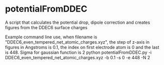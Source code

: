 # potentialFromDDEC
A script that calculates the potential drop, dipole correction and creates figures from the DDEC6 surface charges

Example command line use, when filename is "DDEC6_even_tempered_net_atomic_charges.xyz", the step of z-axis in figures in Angstroms is 0.1, the index on first electrode atom is 0 and the last is 448. Sigma for gaussian function is 2 
python potentialFromDDEC.py -i DDEC6_even_tempered_net_atomic_charges.xyz -b 0.1 -s 0 -e 448 -N 2

